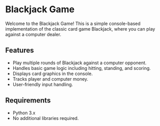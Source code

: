 # Blackjack Game

Welcome to the Blackjack Game! This is a simple console-based implementation of the classic card game Blackjack, where you can play against a computer dealer. 

## Features

- Play multiple rounds of Blackjack against a computer opponent.
- Handles basic game logic including hitting, standing, and scoring.
- Displays card graphics in the console.
- Tracks player and computer money.
- User-friendly input handling.

## Requirements

- Python 3.x
- No additional libraries required.
